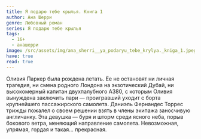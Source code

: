 ```yaml
---
title: Я подарю тебе крылья. Книга 1
author: Ана Шерри
genre: Любовный роман
series: Я подарю тебе крылья
tags:
  - 16+
  - анашерри
image: /src/assets/img/ana_sherri__ya_podaryu_tebe_krylya._kniga_1.jpeg
have: true
read: true
---
```

Оливия Паркер была рождена летать. Ее не остановят ни личная трагедия, ни смена родного Лондона на экзотический Дубай, ни высокомерный капитан двухпалубного А380, с которым Оливия вынуждена заключить пари — проигравший уходит с борта крупнейшего пассажирского самолета. Даниэль Фернандес Торрес трижды пожалел о своем решении взять в члены экипажа заносчивую англичанку. Эта девушка — буря и шторм среди ясного неба, порыв бокового ветра, меняющий направление самолета. Невозможная, упрямая, гордая и такая… прекрасная.

